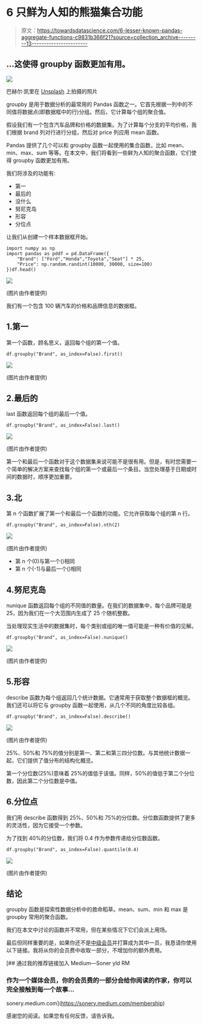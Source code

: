 # 6 只鲜为人知的熊猫集合功能

> 原文：<https://towardsdatascience.com/6-lesser-known-pandas-aggregate-functions-c9831b366f21?source=collection_archive---------13----------------------->

## …这使得 groupby 函数更加有用。

![](img/50e8401494838610fb5886ed6b4ec7b8.png)

巴赫尔·凯里在 [Unsplash](https://unsplash.com/s/photos/six?utm_source=unsplash&utm_medium=referral&utm_content=creditCopyText) 上拍摄的照片

groupby 是用于数据分析的最常用的 Pandas 函数之一。它首先根据一列中的不同值将数据点(即数据框中的行)分组。然后，它计算每个组的聚合值。

假设我们有一个包含汽车品牌和价格的数据集。为了计算每个分支的平均价格，我们根据 brand 列对行进行分组，然后对 price 列应用 mean 函数。

Pandas 提供了几个可以和 groupby 函数一起使用的集合函数，比如 mean、min、max、sum 等等。在本文中，我们将看到一些鲜为人知的聚合函数，它们使得 groupby 函数更加有用。

我们将涉及的功能有:

*   第一
*   最后的
*   没什么
*   努尼克岛
*   形容
*   分位点

让我们从创建一个样本数据框开始。

```
import numpy as np
import pandas as pddf = pd.DataFrame({
    "Brand": ["Ford","Honda","Toyota","Seat"] * 25,
    "Price": np.random.randint(10000, 30000, size=100)
})df.head()
```

![](img/4959056e11f2e6790df9132722be0e34.png)

(图片由作者提供)

我们有一个包含 100 辆汽车的价格和品牌信息的数据框。

## 1.第一

第一个函数，顾名思义，返回每个组的第一个值。

```
df.groupby("Brand", as_index=False).first()
```

![](img/a14d3b7bbd464aec929a81e9cda932a2.png)

(图片由作者提供)

## 2.最后的

last 函数返回每个组的最后一个值。

```
df.groupby("Brand", as_index=False).last()
```

![](img/6f0a1dec90b42078ae4936d839db3c64.png)

(图片由作者提供)

第一个和最后一个函数对于这个数据集来说可能不是很有用。但是，有时您需要一个简单的解决方案来查找每个组的第一个或最后一个条目。当您处理基于日期或时间的数据时，顺序更加重要。

## 3.北

第 n 个函数扩展了第一个和最后一个函数的功能。它允许获取每个组的第 n 行。

```
df.groupby("Brand", as_index=False).nth(2)
```

![](img/096f47e7718325b0103749f7c3d40499.png)

(图片由作者提供)

*   第 n 个(0)与第一个()相同
*   第 n 个(-1)与最后一个()相同

## 4.努尼克岛

nunique 函数返回每个组的不同值的数量。在我们的数据集中，每个品牌可能是 25，因为我们在一个大范围内生成了 25 个随机整数。

当处理现实生活中的数据集时，每个类别或组的唯一值可能是一种有价值的见解。

```
df.groupby("Brand", as_index=False).nunique()
```

![](img/263e2310f4edbc62e14ff129044f32fb.png)

(图片由作者提供)

## 5.形容

describe 函数为每个组返回几个统计数据。它通常用于获取整个数据框的概览。我们还可以将它与 groupby 函数一起使用，从几个不同的角度比较各组。

```
df.groupby("Brand", as_index=False).describe()
```

![](img/0dd9f4b08e49c61fa02e4852cf260abe.png)

(图片由作者提供)

25%、50%和 75%的值分别是第一、第二和第三四分位数。与其他统计数据一起，它们提供了值分布的结构化概览。

第一个分位数(25%)意味着 25%的值低于该值。同样，50%的值低于第二个分位数，因此第二个分位数是中值。

## 6.分位点

我们用 describe 函数得到 25%、50%和 75%的分位数。分位数函数提供了更多的灵活性，因为它接受一个参数。

为了找到 40%的分位数，我们将 0.4 作为参数传递给分位数函数。

```
df.groupby("Brand", as_index=False).quantile(0.4)
```

![](img/ebef71503feca1ef9ebd18bd53fd4357.png)

(图片由作者提供)

## 结论

groupby 函数是探索性数据分析中的救命稻草。mean、sum、min 和 max 是 groupby 常用的聚合函数。

我们在本文中讨论的函数并不常用，但在某些情况下它们会派上用场。

最后但同样重要的是，如果你还不是[中级会员](https://sonery.medium.com/membership)并打算成为其中一员，我恳请你使用以下链接。我将从你的会员费中收取一部分，不增加你的额外费用。

[](https://sonery.medium.com/membership) [## 通过我的推荐链接加入 Medium—Soner yld RM

### 作为一个媒体会员，你的会员费的一部分会给你阅读的作家，你可以完全接触到每一个故事…

sonery.medium.com](https://sonery.medium.com/membership) 

感谢您的阅读。如果您有任何反馈，请告诉我。